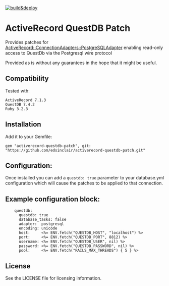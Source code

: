[![build&deploy](https://github.com/edsinclair/activerecord-questdb-patch/actions/workflows/ruby.yml/badge.svg)](https://github.com/edsinclair/activerecord-questdb-patch/actions/workflows/ruby.yml)

# ActiveRecord QuestDB Patch

Provides patches for [ActiveRecord::ConnectionAdapters::PostgreSQLAdapter](https://github.com/rails/rails/tree/main/activerecord/lib/active_record/connection_adapters)
enabling read-only access to QuestDb via the Postgresql wire protocol

Provided as is without any guarantees in the hope that it might be useful.

## Compatibility

Tested wth:

    ActiveRecord 7.1.3
    QuestDB 7.4.2
    Ruby 3.2.3

## Installation

Add it to your Gemfile:

    gem "activerecord-questdb-patch", git: "https://github.com/edsinclair/activerecord-questdb-patch.git"

## Configuration:

Once installed you can add a `questdb: true` parameter to your database.yml configuration
which will cause the patches to be applied to that connection.

## Example configuration block:

```
    questdb:
      questdb: true
      database_tasks: false
      adapter:  postgresql
      encoding: unicode
      host:     <%= ENV.fetch("QUESTDB_HOST", "localhost") %>
      port:     <%= ENV.fetch("QUESTDB_PORT", 8812) %>
      username: <%= ENV.fetch("QUESTDB_USER", nil) %>
      password: <%= ENV.fetch("QUESTDB_PASSWORD", nil) %>
      pool:     <%= ENV.fetch("RAILS_MAX_THREADS") { 5 } %>
```

## License

See the LICENSE file for licensing information.
